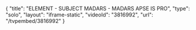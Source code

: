 {
    "title": "ELEMENT - SUBJECT MADARS - MADARS APSE IS PRO",
    "type": "solo",
    "layout": "iframe-static",
    "videoId": "3816992",
    "url": "\/tvpembed\/3816992"
}
